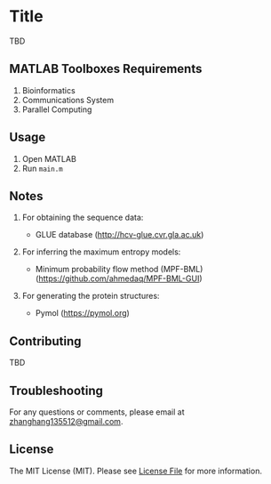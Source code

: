 # Title

TBD

## MATLAB Toolboxes Requirements
1. Bioinformatics
2. Communications System
3. Parallel Computing  

## Usage
1. Open MATLAB
2. Run ```main.m```

## Notes    
1. For obtaining the sequence data:
   * GLUE database (http://hcv-glue.cvr.gla.ac.uk)
  
2. For inferring the maximum entropy models:
   * Minimum probability flow method (MPF-BML) (https://github.com/ahmedaq/MPF-BML-GUI)
3. For generating the protein structures:
   * Pymol (https://pymol.org)
 
## Contributing

TBD

## Troubleshooting
For any questions or comments, please email at zhanghang135512@gmail.com. 

## License

The MIT License (MIT). Please see [License File](LICENSE) for more information.
